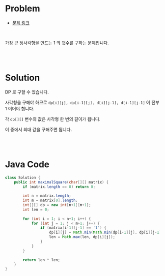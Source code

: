 # Problem

- [문제 링크](https://leetcode.com/problems/maximal-square/)

<br>

가장 큰 정사각형을 만드는 1 의 갯수를 구하는 문제입니다.

<br><br>

# Solution

DP 로 구할 수 있습니다.

사각형을 구해야 하므로 `dp[i][j], dp[i-1][j], d[i][j-1], d[i-1][j-1]` 이 전부 1 이어야 합니다.

각 `dp[][]` 변수의 값은 사각형 한 변의 길이가 됩니다.

이 중에서 최대 값을 구해주면 됩니다.

<br><br>

# Java Code

```java
class Solution {
    public int maximalSquare(char[][] matrix) {
        if (matrix.length == 0) return 0;
        
        int n = matrix.length;
        int m = matrix[0].length;
        int[][] dp = new int[n+1][m+1];
        int len = 0;
        
        for (int i = 1; i < n+1; i++) {
            for (int j = 1; j < m+1; j++) {
                if (matrix[i-1][j-1] == '1') {
                    dp[i][j] = Math.min(Math.min(dp[i-1][j], dp[i][j-1]), dp[i-1][j-1]) + 1;
                    len = Math.max(len, dp[i][j]);
                }
            }
        }
        
        return len * len;
    }
}
```